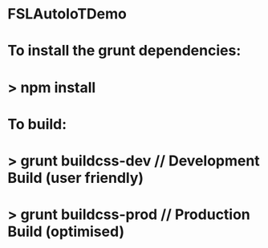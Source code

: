 # FSLAutoIoTDemo
#
# To install the grunt dependencies:
# > npm install
#
# To build:
# > grunt buildcss-dev		// Development Build (user friendly)
#
# > grunt buildcss-prod		// Production Build (optimised)
#
#
#
#
#
#
#
#
#
#
#